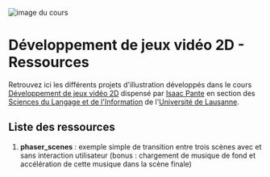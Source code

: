 ![image du cours](https://imgur.com/a/2AGeauY)

# Développement de jeux vidéo 2D - Ressources

Retrouvez ici les différents projets d'illustration développés dans le cours [Développement de jeux vidéo 2D](https://applicationspub.unil.ch/interpub/noauth/php/Ud/ficheCours.php?v_enstyid=73011&v_ueid=174&v_langue=8) dispensé par [Isaac Pante](http://isaacpante.net) en section des [Sciences du Langage et de l'Information](http://unil.ch/sli) de l'[Université de Lausanne](http://unil.ch).

## Liste des ressources

1. **phaser_scenes** : exemple simple de transition entre trois scènes avec et sans interaction utilisateur (bonus : chargement de musique de fond et accélération de cette musique dans la scène finale)
